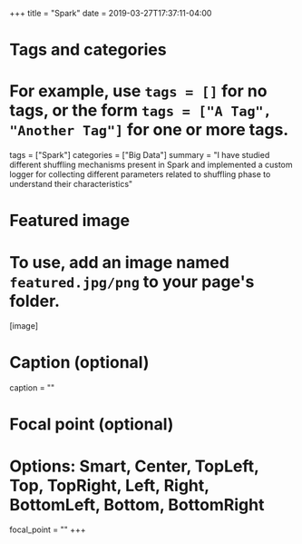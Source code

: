 +++
title = "Spark"
date = 2019-03-27T17:37:11-04:00

# Tags and categories
# For example, use `tags = []` for no tags, or the form `tags = ["A Tag", "Another Tag"]` for one or more tags.
tags = ["Spark"]
categories = ["Big Data"]
summary = "I have studied different shuffling mechanisms present in Spark and implemented a custom logger for collecting different parameters related to shuffling phase to understand their characteristics"
# Featured image
# To use, add an image named `featured.jpg/png` to your page's folder. 
[image]
  # Caption (optional)
  caption = ""

  # Focal point (optional)
  # Options: Smart, Center, TopLeft, Top, TopRight, Left, Right, BottomLeft, Bottom, BottomRight
  focal_point = ""
+++
